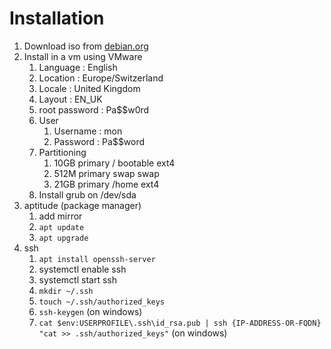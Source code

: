 # Installation

1. Download iso from [debian.org](https://www.debian.org/releases/stretch/debian-installer/)
2. Install in a vm using VMware
    1. Language : English
    2. Location : Europe/Switzerland
    3. Locale : United Kingdom
    4. Layout : EN_UK
    5. root password : Pa$$w0rd
    6. User
        1. Username : mon
        2. Password : Pa$$word
    7. Partitioning
        1. 10GB primary / bootable ext4
        2. 512M primary swap swap
        3. 21GB primary /home ext4
    8. Install grub on /dev/sda
3. aptitude (package manager)
    1. add mirror
    2. `apt update`
    3. `apt upgrade`
4. ssh
    1. `apt install openssh-server`
    2. systemctl enable ssh
    3. systemctl start ssh
    4. `mkdir ~/.ssh`
    5. `touch ~/.ssh/authorized_keys`
    6. `ssh-keygen` (on windows)
    7. `cat $env:USERPROFILE\.ssh\id_rsa.pub | ssh {IP-ADDRESS-OR-FQDN} "cat >> .ssh/authorized_keys"` (on windows)
